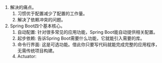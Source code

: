1. 解决的痛点。
    1. 习惯优于配置减少了配置的工作量。   
    1. 解决了依赖冲突的问题。   
1. Spring Boot四个基本核心。    
    1. 自动配置: 针对很多常见的应用功能，Spring Boot能自动提供相关配置。    
    1. 起步依赖: 告诉Spring Boot需要什么功能，它就能引入需要的库。   
    1. 命令行界面: 这是可选功能。借此你只要写代码就能完成完整的应用程序，无需传统项目构建。    
    1. Actuator: 
